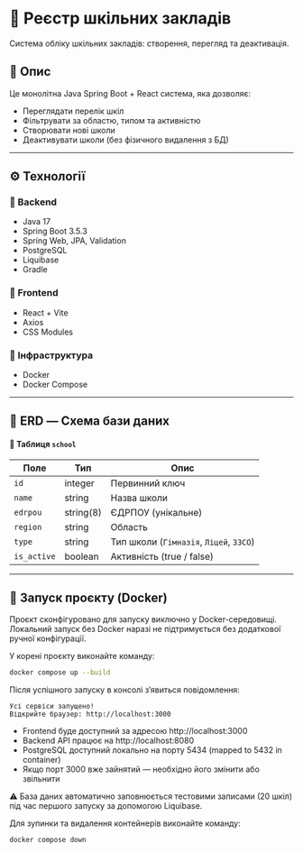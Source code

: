 # 📘 Реєстр шкільних закладів

Система обліку шкільних закладів: створення, перегляд та деактивація.

## 📌 Опис

Це монолітна Java Spring Boot + React система, яка дозволяє:

- Переглядати перелік шкіл
- Фільтрувати за областю, типом та активністю
- Створювати нові школи
- Деактивувати школи (без фізичного видалення з БД)

---

## ⚙️ Технології

### 🔹 Backend
- Java 17
- Spring Boot 3.5.3
- Spring Web, JPA, Validation
- PostgreSQL
- Liquibase
- Gradle

### 🔸 Frontend
- React + Vite
- Axios
- CSS Modules

### 🐳 Інфраструктура
- Docker
- Docker Compose

---

## 📁 ERD — Схема бази даних

#### 🏫 Таблиця `school`
| Поле        | Тип         | Опис                      |
|-------------|--------------|----------------------------|
| `id`        | integer      | Первинний ключ             |
| `name`      | string       | Назва школи                |
| `edrpou`    | string(8)    | ЄДРПОУ (унікальне)         |
| `region`    | string       | Область                    |
| `type`      | string       | Тип школи (`Гімназія`, `Ліцей`, `ЗЗСО`) |
| `is_active` | boolean      | Активність (true / false)  |

---

## 🚀 Запуск проєкту (Docker)

Проєкт сконфігуровано для запуску виключно у Docker-середовищі.
Локальний запуск без Docker наразі не підтримується без додаткової ручної конфігурації.

У корені проєкту виконайте команду:

```bash
docker compose up --build
```

Після успішного запуску в консолі зʼявиться повідомлення:

```
Усі сервіси запущено!
Відкрийте браузер: http://localhost:3000
```

- Frontend буде доступний за адресою http://localhost:3000
- Backend API працює на http://localhost:8080
- PostgreSQL доступний локально на порту 5434 (mapped to 5432 in container)
- Якщо порт 3000 вже зайнятий — необхідно його змінити або звільнити

⚠️ База даних автоматично заповнюється тестовими записами (20 шкіл) під час першого запуску за допомогою Liquibase.

Для зупинки та видалення контейнерів виконайте команду:

```bash
docker compose down
```


